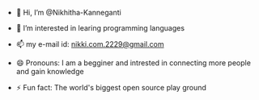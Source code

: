 - 👋 Hi, I’m @Nikhitha-Kanneganti
- 👀 I’m interested in learing programming languages
  
- 📫 my e-mail id: nikki.com.2229@gmail.com
- 😄 Pronouns: I am a begginer and intrested in connecting more people and gain knowledge
- ⚡ Fun fact: The world's biggest open source play ground

<!---
Nikhitha-Kanneganti/Nikhitha-Kanneganti is a ✨  ✨ repository because its Hello champians  (this file) appears on your GitHub profile.
You can click the Preview link to take a look at your changes.
--->
